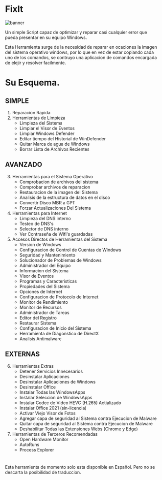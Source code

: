 # FixIt
![banner](https://user-images.githubusercontent.com/57842821/209219699-82159c0b-37a2-4084-ba1f-cb823b010013.png)

 Un simple Script capaz de optimizar y reparar casi cualquier error que pueda presentar en su equipo Windows.
 
 Esta Herramienta surge de la necesidad de reparar en ocaciones la imagen del sistema operativo windows, por lo que en vez de estar copiando cada uno de los comandos, se contruyo una aplicacion de comandos encargada de elejir y resolver facilmente.

# Su Esquema.
## SIMPLE
1.  Reparacion Rapida
2.  Herramientas de Limpieza
    - Limpieza del Sistema
    - Limpiar el Visor de Eventos
    - Limpiar Windows Defender
    - Editar tiempo del Historial de WinDefender
    - Quitar Marca de agua de Windows
    - Borrar Lista de Archivos Recientes
## AVANZADO
3.  Herramientas para el Sistema Operativo
    - Comprobacion de archivos del sistema
    - Comprobar archivos de reparacion
    - Restauracion de la imagen del Sistema
    - Analisis de la estructura de datos en el disco
    - Convertir Disco MBR a GPT
    - Forzar Actualizaciones Del Sistema
4.  Herramientas para Internet
    - Limpieza del DNS interno
    - Testeo de DNS's
    - Selector de DNS interno
    - Ver Contraseña de Wifi's guardadas
5.  Accesos Directos de Herramientas del Sistema
    - Version de Windows
    - Configuracion de Control de Cuentas de Windows
    - Seguridad y Mantenimiento
    - Solucionador de Problemas de Windows
    - Administrador del Equipo
    - Informacion del Sistema
    - Visor de Eventos
    - Programas y Caracteristicas
    - Propiedades del Sistema
    - Opciones de Internet
    - Configuracion de Protocolo de Internet
    - Monitor de Rendimiento
    - Monitor de Recursos
    - Administrador de Tareas
    - Editor del Registro
    - Restaurar Sistema
    - Configuracion de Inicio del Sistema
    - Herramienta de Diagonstico de DirectX
    - Analisis Antimalware
## EXTERNAS
6.  Herramientas Extras
    - Detener Servicios Innecesarios
    - Desinstalar Aplicaciones
    - Desinstalar Aplicaciones de Windows
    - Desinstalar Office
    - Instalar Todas las WindowsApps
    - Instalar Seleccion de WindowsApps
    - Instalar Codec de Video HEVC (H.265) Actializado
    - Instalar Office 2021 (sin-licencia)
    - Activar Viejo Visor de Fotos
    - Agregar capa de seguridad al Sistema contra Ejecucion de Malware
    - Quitar capa de seguridad al Sistema contra Ejecucion de Malware
    - Deshabilitar Todas las Extensiones Webs (Chrome y Edge)
7.  Herramientas de Terceros Recomendadas
    - Open Hardware Monitor
    - AutoRuns
    - Process Explorer
# 

Esta herramienta de momento solo esta disponible en Español. Pero no se descarta la posibilidad de traduccion.